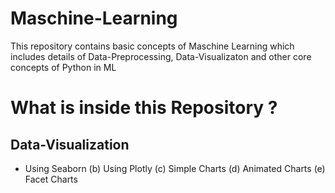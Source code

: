 # Maschine-Learning
This repository contains basic concepts of Maschine Learning which includes details of  Data-Preprocessing, Data-Visualizaton and other core concepts of Python in ML
# What is inside this Repository ?
## Data-Visualization
  + Using Seaborn
  (b) Using Plotly
  (c) Simple Charts
  (d) Animated Charts
  (e) Facet Charts

